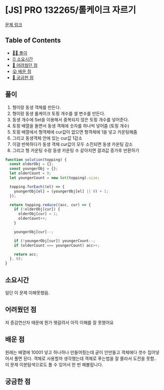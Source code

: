 <!-- 제목으로 다음과 같은 내용으로 작성해주세요 ! -->
<!-- 📚 언어 : e.g. Javascript -> [JS], Python -> [Python]  -->
<!-- 📕 백준 : BOJ 문제번호/문제제목 e.g. BOJ 2577/숫자의 개수 -->
<!-- 📗 프로그래머스 : PRO 문제번호/문제제목 e.g. PRO 120812/최빈값 구하기 -->
<!-- 💁🏻 백준허브를 사용하시면 프로그래머스의 문제번호도 확인하실 수 있습니다 -->

# [JS] PRO 132265/롤케이크 자르기

<!-- 아래에 # 을 지우고 문제 링크를 입력해주세요 ! -->

[문제 링크](https://school.programmers.co.kr/learn/courses/30/lessons/132265)

## Table of Contents

- [✍🏻 풀이](#풀이)
- [⏰ 소요시간](#소요시간)
- [🫠 어려웠던 점](#어려웠던-점)
- [😮 배운 점](#배운-점)
- [🤔 궁금한 점](#궁금한-점)

## 풀이

<!-- ```옆에 사용하는 언어를 기입하세요 e.g. javascript, python -->

1. 형이랑 동생 객체를 만든다.
2. 형이랑 동생 롤케이크 토핑 개수를 셀 변수를 만든다.
3. 동생 개수에 Set을 이용해서 중복되지 않은 토핑 개수를 넣어준다.
4. 토핑 배열을 돌면서 동생 객체에 숫자를 하나씩 넣어줌 (토핑 개수)
5. 토핑 배열에서 형객체에 cur값이 없으면 형객체에 1을 넣고 카운팅해줌
6. 그리고 동생객체 안에 있는 cur값 1감소
7. 이걸 반복하다가 동생 객체 cur값이 모두 소진되면 동생 카운팅 감소
8. 그리고 형 카운팅 수랑 동생 카운팅 수 같아지면 결과값 증가후 반환하기

```javascript
function solution(topping) {
  const olderObj = {};
  const youngerObj = {};
  let olderCount = 0;
  let youngerCount = new Set(topping).size;

  topping.forEach((el) => {
    youngerObj[el] = (youngerObj[el] || 0) + 1;
  });

  return topping.reduce((acc, cur) => {
    if (!olderObj[cur]) {
      olderObj[cur] = 1;
      olderCount++;
    }

    youngerObj[cur]--;

    if (!youngerObj[cur]) youngerCount--;
    if (olderCount === youngerCount) acc++;

    return acc;
  }, 0);
}
```

## 소요시간

일단 이 문제 이해못했음.

## 어려웠던 점

저 증감연산자 때문에 뭔가 헷갈려서 아직 이해를 잘 못했어요

## 배운 점

원래는 배열에 10001 넣고 하나하나 만들어줬는데 굳이 안만들고 객체에다 갯수 집어넣어서 풀면 된다. 객체로 사용할까 생각했는데 객체로 푸는법을 잘 몰라서 도전을 못함..
이 문제 이분탐색으로도 풀 수 있어서 한 번 해볼랍니다.

## 궁금한 점
